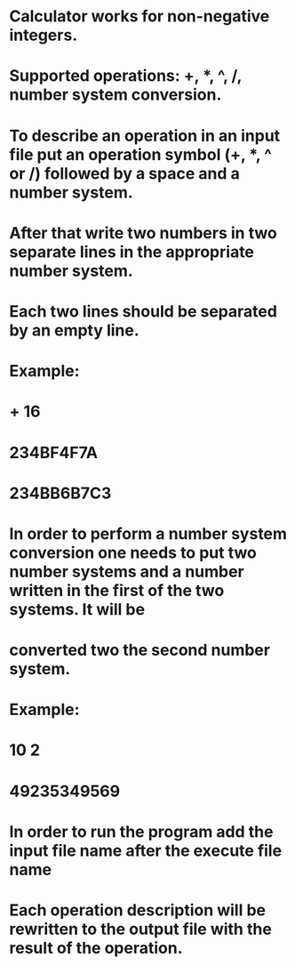 # Calculator works for non-negative integers.
# Supported operations: +, *, ^, /, number system conversion.
# To describe an operation in an input file put an operation symbol (+, *, ^ or /) followed by a space and a number system.
# After that write two numbers in two separate lines in the appropriate number system.
# Each two lines should be separated by an empty line.
# Example:
# + 16
# 
# 234BF4F7A
# 
# 234BB6B7C3
#
# In order to perform a number system conversion one needs to put two number systems and a number written in the first of the two systems. It will be
# converted two the second number system.
# Example:
# 10 2
#
# 49235349569
# 
# In order to run the program add the input file name after the execute file name
# Each operation description will be rewritten to the output file with the result of the operation.
